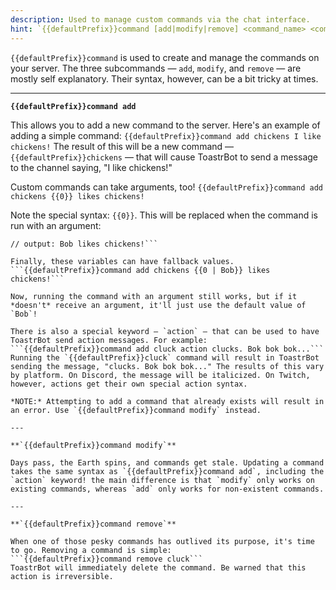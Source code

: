 ```yaml
---
description: Used to manage custom commands via the chat interface.
hint: `{{defaultPrefix}}command [add|modify|remove] <command_name> <command_output>`
---
```


`{{defaultPrefix}}command` is used to create and manage the commands on your server. The three subcommands — `add`, `modify`, and `remove` — are mostly self explanatory. Their syntax, however, can be a bit tricky at times.

---

**`{{defaultPrefix}}command add`**

This allows you to add a new command to the server. Here's an example of adding a simple command:
```{{defaultPrefix}}command add chickens I like chickens!```
The result of this will be a new command — `{{defaultPrefix}}chickens` — that will cause ToastrBot to send a message to the channel saying, "I like chickens!"

Custom commands can take arguments, too!
```{{defaultPrefix}}command add chickens {{0}} likes chickens!```

Note the special syntax: `{{0}}`. This will be replaced when the command is run with an argument:
```{{defaultPrefix}}chickens Bob
// output: Bob likes chickens!```

Finally, these variables can have fallback values.
```{{defaultPrefix}}command add chickens {{0 | Bob}} likes chickens!```

Now, running the command with an argument still works, but if it *doesn't* receive an argument, it'll just use the default value of `Bob`!

There is also a special keyword — `action` — that can be used to have ToastrBot send action messages. For example:
```{{defaultPrefix}}command add cluck action clucks. Bok bok bok...```
Running the `{{defaultPrefix}}cluck` command will result in ToastrBot sending the message, "clucks. Bok bok bok..." The results of this vary by platform. On Discord, the message will be italicized. On Twitch, however, actions get their own special action syntax.

*NOTE:* Attempting to add a command that already exists will result in an error. Use `{{defaultPrefix}}command modify` instead.

---

**`{{defaultPrefix}}command modify`**

Days pass, the Earth spins, and commands get stale. Updating a command takes the same syntax as `{{defaultPrefix}}command add`, including the `action` keyword! the main difference is that `modify` only works on existing commands, whereas `add` only works for non-existent commands.

---

**`{{defaultPrefix}}command remove`**

When one of those pesky commands has outlived its purpose, it's time to go. Removing a command is simple:
```{{defaultPrefix}}command remove cluck```
ToastrBot will immediately delete the command. Be warned that this action is irreversible.
